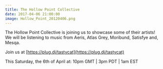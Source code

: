 ```yaml
---
title: The Hollow Point Collective
date: 2017-04-06 21:00:00
image: Hollow_Point_20120406.png
---
```

The Hollow Point Collective is joining us to showcase some of their artists!
We will be listening to music from Aeris, Atlas Grey, Moribund, Satisfye and, Mesqa.

Join us at [https://plug.dj/tastycat](https://plug.dj/tastycat)

This Saturday, the 6th of April at: 10pm GMT | 3pm PDT | 1am EST
